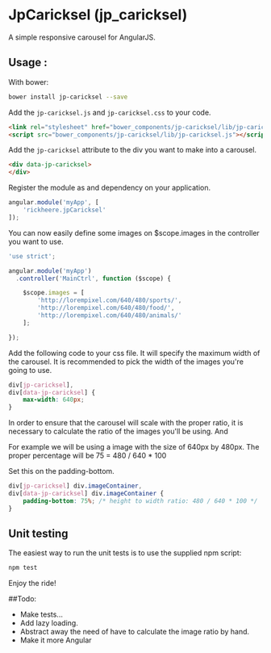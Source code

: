 JpCaricksel (jp_caricksel)
============

A simple responsive carousel for AngularJS.


## Usage :
With bower:
```sh
bower install jp-caricksel --save
```

Add the `jp-caricksel.js` and `jp-caricksel.css` to your code.
```html
<link rel="stylesheet" href="bower_components/jp-caricksel/lib/jp-caricksel.css" />
<script src="bower_components/jp-caricksel/lib/jp-caricksel.js"></script>
```

Add the `jp-caricksel` attribute to the div you want to make into a carousel.

```html
<div data-jp-caricksel>
</div>
```
Register the module as and dependency on your application.

```js
angular.module('myApp', [
    'rickheere.jpCaricksel'
]);
```

You can now easily define some images on $scope.images in the controller you want to use.

```js
'use strict';

angular.module('myApp')
  .controller('MainCtrl', function ($scope) {

    $scope.images = [
        'http://lorempixel.com/640/480/sports/',
        'http://lorempixel.com/640/480/food/',
        'http://lorempixel.com/640/480/animals/'
    ];

});

```

Add the following code to your css file. It will specify the maximum width of the carousel.
It is recommended to pick the width of the images you're going to use.

```css
div[jp-caricksel],
div[data-jp-caricksel] {
    max-width: 640px;
}
```

In order to ensure that the carousel will scale with the proper ratio, it is necessary to calculate the ratio of the images you'll be using. And

For example we will be using a image with the size of 640px by 480px. The proper percentage will be
75 = 480 / 640 * 100

Set this on the padding-bottom.


```css
div[jp-caricksel] div.imageContainer,
div[data-jp-caricksel] div.imageContainer {
    padding-bottom: 75%; /* height to width ratio: 480 / 640 * 100 */
}
```

## Unit testing

The easiest way to run the unit tests is to use the supplied npm script:
```sh
npm test
```


Enjoy the ride!

##Todo:
 * Make tests...
 * Add lazy loading.
 * Abstract away the need of have to calculate the image ratio by hand.
 * Make it more Angular
